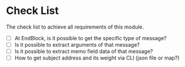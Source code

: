 # Check List

The check list to achieve all requirements of this module.

- [ ] At EndBlock, is it possible to get the specific type of message?
- [ ] Is it possible to extract arguments of that message?
- [ ] Is it possible to extract memo field data of that message?
- [ ] How to get subject address and its weight via CLI (json file or map?)
